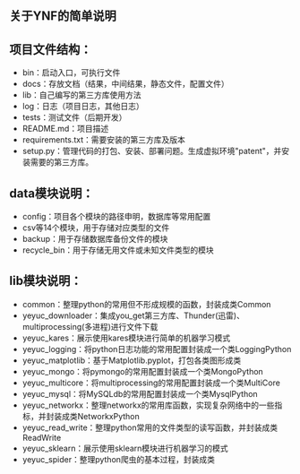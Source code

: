 ## 关于YNF的简单说明

## 项目文件结构：

* bin：启动入口，可执行文件
* docs：存放文档（结果，中间结果，静态文件，配置文件）
* lib：自己编写的第三方库使用方法
* log：日志（项目日志，其他日志）
* tests：测试文件（后期开发）
* README.md：项目描述
* requirements.txt：需要安装的第三方库及版本
* setup.py：管理代码的打包、安装、部署问题。生成虚拟环境"patent"，并安装需要的第三方库。

## data模块说明：

* config：项目各个模块的路径申明，数据库等常用配置
* csv等14个模块，用于存储对应类型的文件
* backup：用于存储数据库备份文件的模块
* recycle_bin：用于存储无用文件或未知文件类型的模块

## lib模块说明：

* common：整理python的常用但不形成规模的函数，封装成类Common
* yeyuc_downloader：集成you_get第三方库、Thunder(迅雷)、multiprocessing(多进程)进行文件下载
* yeyuc_kares：展示使用kares模块进行简单的机器学习模式
* yeyuc_logging：将python日志功能的常用配置封装成一个类LoggingPython
* yeyuc_matplotlib：基于Matplotlib.pyplot，打包各类图形成类
* yeyuc_mongo：将pymongo的常用配置封装成一个类MongoPython
* yeyuc_multicore：将multiprocessing的常用配置封装成一个类MultiCore
* yeyuc_mysql：将MySQLdb的常用配置封装成一个类MysqlPython
* yeyuc_networkx：整理networkx的常用库函数，实现复杂网络中的一些指标，并封装成类NetworkxPython
* yeyuc_read_write：整理python常用的文件类型的读写函数，并封装成类ReadWrite
* yeyuc_sklearn：展示使用sklearn模块进行机器学习的模式
* yeyuc_spider：整理python爬虫的基本过程，封装成类